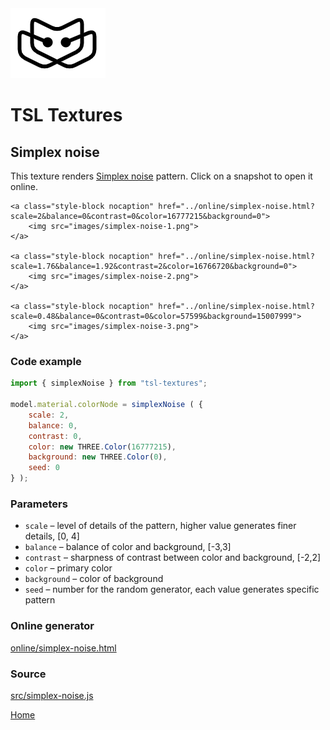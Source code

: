 <img class="logo" src="../assets/logo/logo.png">


# TSL Textures


## Simplex noise
This texture renders [Simplex noise](https://en.wikipedia.org/wiki/Simplex_noise)
pattern. Click on a snapshot to open it online.

<p class="gallery">

	<a class="style-block nocaption" href="../online/simplex-noise.html?scale=2&balance=0&contrast=0&color=16777215&background=0">
		<img src="images/simplex-noise-1.png">
	</a>

	<a class="style-block nocaption" href="../online/simplex-noise.html?scale=1.76&balance=1.92&contrast=2&color=16766720&background=0">
		<img src="images/simplex-noise-2.png">
	</a>

	<a class="style-block nocaption" href="../online/simplex-noise.html?scale=0.48&balance=0&contrast=0&color=57599&background=15007999">
		<img src="images/simplex-noise-3.png">
	</a>

</p>


### Code example

```js
import { simplexNoise } from "tsl-textures";

model.material.colorNode = simplexNoise ( {
	scale: 2,
	balance: 0,
	contrast: 0,
	color: new THREE.Color(16777215),
	background: new THREE.Color(0),
	seed: 0
} );
```


### Parameters

* `scale` &ndash; level of details of the pattern, higher value generates finer details, [0, 4]
* `balance` &ndash; balance of color and background, [-3,3]
* `contrast` &ndash; sharpness of contrast between color and background, [-2,2]
* `color` &ndash; primary color
* `background` &ndash; color of background
* `seed` &ndash; number for the random generator, each value generates specific pattern


### Online generator

[online/simplex-noise.html](../online/simplex-noise.html)


### Source

[src/simplex-noise.js](https://github.com/boytchev/tsl-textures/blob/main/src/simplex-noise.js)

		
<div class="footnote">
	<a href="../">Home</a>
</div>